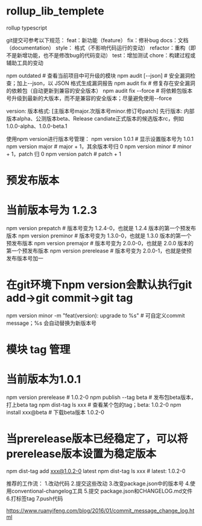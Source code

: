 # rollup_lib_templete
rollup typescript

git提交可参考以下规范：
feat：新功能（feature）
fix：修补bug
docs：文档（documentation）
style： 格式（不影响代码运行的变动）
refactor：重构（即不是新增功能，也不是修改bug的代码变动）
test：增加测试
chore：构建过程或辅助工具的变动

npm outdated # 查看当前项目中可升级的模块
npm audit [--json]  # 安全漏洞检查；加上--json，以 JSON 格式生成漏洞报告
npm audit fix # 修复存在安全漏洞的依赖包（自动更新到兼容的安全版本）
npm audit fix --force # 将依赖包版本号升级到最新的大版本，而不是兼容的安全版本；尽量避免使用--force


version:
版本格式: [主版本号major.次版本号minor.修订号patch]
先行版本: 内部版本alpha、公测版本beta、Release candiate正式版本的候选版本rc，例如1.0.0-alpha、1.0.0-beta.1

使用npm version进行版本号管理：
npm version 1.0.1  # 显示设置版本号为 1.0.1
npm version major  # major + 1，其余版本号归 0
npm version minor  # minor + 1，patch 归 0
npm version patch  # patch + 1

# 预发布版本
# 当前版本号为 1.2.3
npm version prepatch  # 版本号变为 1.2.4-0，也就是 1.2.4 版本的第一个预发布版本
npm version preminor  # 版本号变为 1.3.0-0，也就是 1.3.0 版本的第一个预发布版本
npm version premajor  # 版本号变为 2.0.0-0，也就是 2.0.0 版本的第一个预发布版本
npm version prerelease  # 版本号变为 2.0.0-1，也就是使预发布版本号加一

# 在git环境下npm version会默认执行git add->git commit->git tag
npm version minor -m "feat(version): upgrade to %s"  # 可自定义commit message；%s 会自动替换为新版本号

# 模块 tag 管理
# 当前版本为1.0.1
npm version prerelease  # 1.0.2-0
npm publish --tag beta # 发布包beta版本，打上beta tag
npm dist-tag ls xxx  # 查看某个包的tag；beta: 1.0.2-0
npm install xxx@beta  # 下载beta版本 1.0.2-0
# 当prerelease版本已经稳定了，可以将prerelease版本设置为稳定版本
npm dist-tag add xxx@1.0.2-0 latest
npm dist-tag ls xxx  # latest: 1.0.2-0

推荐的工作流：
1.改动代码
2.提交这些改动
3.改变package.json中的版本号
4.使用conventional-changelog工具
5.提交 package.json和CHANGELOG.md文件
6.打标签tag
7.push代码

https://www.ruanyifeng.com/blog/2016/01/commit_message_change_log.html